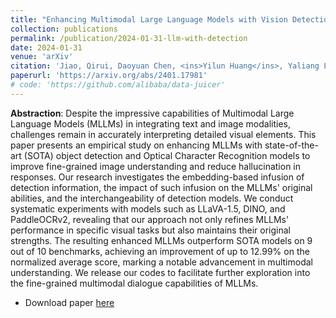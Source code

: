 ```yaml
---
title: "Enhancing Multimodal Large Language Models with Vision Detection Models: An Empirical Study"
collection: publications
permalink: /publication/2024-01-31-llm-with-detection
date: 2024-01-31
venue: 'arXiv'
citation: 'Jiao, Qirui, Daoyuan Chen, <ins>Yilun Huang</ins>, Yaliang Li, and Ying Shen. "Enhancing Multimodal Large Language Models with Vision Detection Models: An Empirical Study." arXiv preprint arXiv:2401.17981 (2024).'
paperurl: 'https://arxiv.org/abs/2401.17981'
# code: 'https://github.com/alibaba/data-juicer'
---
```


<strong>Abstraction</strong>: Despite the impressive capabilities of Multimodal Large Language Models (MLLMs) in integrating text and image modalities, challenges remain in accurately interpreting detailed visual elements. This paper presents an empirical study on enhancing MLLMs with state-of-the-art (SOTA) object detection and Optical Character Recognition models to improve fine-grained image understanding and reduce hallucination in responses. Our research investigates the embedding-based infusion of detection information, the impact of such infusion on the MLLMs' original abilities, and the interchangeability of detection models. We conduct systematic experiments with models such as LLaVA-1.5, DINO, and PaddleOCRv2, revealing that our approach not only refines MLLMs' performance in specific visual tasks but also maintains their original strengths. The resulting enhanced MLLMs outperform SOTA models on 9 out of 10 benchmarks, achieving an improvement of up to 12.99% on the normalized average score, marking a notable advancement in multimodal understanding. We release our codes to facilitate further exploration into the fine-grained multimodal dialogue capabilities of MLLMs.

- Download paper [here](https://arxiv.org/abs/2401.17981)
<!-- - Code is available [here](https://github.com/alibaba/data-juicer) -->
